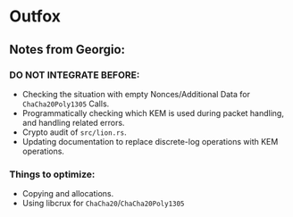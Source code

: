 # Outfox

## Notes from Georgio:

### DO NOT INTEGRATE BEFORE:
- Checking the situation with empty Nonces/Additional Data for `ChaCha20Poly1305` Calls.
- Programmatically checking which KEM is used during packet handling, and handling related errors.
- Crypto audit of `src/lion.rs`.
- Updating documentation to replace discrete-log operations with KEM operations.

### Things to optimize:
- Copying and allocations.
- Using libcrux for `ChaCha20`/`ChaCha20Poly1305`
